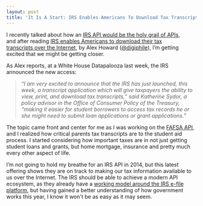```yaml
---
layout: post
title: 'It Is A Start: IRS Enables Americans To Download Tax Transcripts'
---
```

<p><a href="http://www.irs.gov/Individuals/Get-Transcript" target="_blank"><img style="padding: 15px;" src="https://s3.amazonaws.com/kinlane-productions/federal-government/irs/button_online_transcript.png" alt="" align="right" /></a></p>
<p>I recently talked about how an <a href="http://apievangelist.com/2013/12/20/the-holy-grail-of-apis/">IRS API would be the holy grail of APIs</a>, and after reading <a title="http://e-pluribusunum.com/2014/01/16/irs-enables-americans-to-download-their-tax-transcripts-over-the-internet/" href="http://e-pluribusunum.com/2014/01/16/irs-enables-americans-to-download-their-tax-transcripts-over-the-internet/">IRS enables Americans to download their tax transcripts over the Internet</a>, by Alex Howard (<a href="https://twitter.com/digiphile">@digiphile</a>), I&rsquo;m getting excited that we might be getting closer.</p>
<p>As Alex reports, at a White House Datapalooza last week, the IRS announced the new access:</p>
<blockquote><em>&ldquo;I am very excited to announce that the IRS has just launched, this week, a transcript application which will give taxpayers the ability to view, print, and download tax transcripts,&rdquo; said Katherine Sydor, a policy advisor in the Office of Consumer Policy of the Treasury, &ldquo;making it easier for student borrowers to access tax records he or she might need to submit loan applications or grant applications.&rdquo;</em></blockquote>
<p>The topic came front and center for me as I was working on the <a href="http://ed-data.github.io/fafsa-api/index.html">FAFSA API</a>, and I realized how critical parents tax transcripts are to the student aid process. I started considering how important taxes are in not just getting student loans and grants, but home mortgage, insurance and pretty much every other aspect of life.</p>
<p>I&rsquo;m not going to hold my breathe for an IRS API in 2014, but this latest offering shows they are on track to making our tax information available to us over the Internet. The IRS should be able to achieve a modern API ecosystem, as they already have a <a href="https://github.com/kinlane/irs-modernized-efile-blueprint">working model around the IRS e-file platform</a>, but having gained a better understanding of how government works this year, I know it won't be as easy as it may seem.</p>
